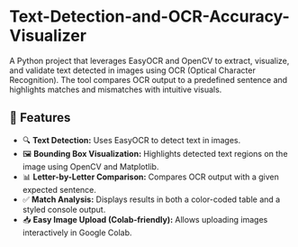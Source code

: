 # Text-Detection-and-OCR-Accuracy-Visualizer

A Python project that leverages EasyOCR and OpenCV to extract, visualize, and validate text detected in images using OCR (Optical Character Recognition). The tool compares OCR output to a predefined sentence and highlights matches and mismatches with intuitive visuals.

## 🚀 Features

- 🔍 **Text Detection:** Uses EasyOCR to detect text in images.
- 🖼️ **Bounding Box Visualization:** Highlights detected text regions on the image using OpenCV and Matplotlib.
- 📊 **Letter-by-Letter Comparison:** Compares OCR output with a given expected sentence.
- ✅ **Match Analysis:** Displays results in both a color-coded table and a styled console output.
- 📥 **Easy Image Upload (Colab-friendly):** Allows uploading images interactively in Google Colab.

